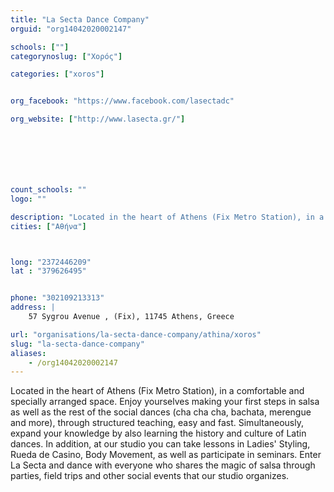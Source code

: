 ```yaml
---
title: "La Secta Dance Company"
orguid: "org14042020002147"

schools: [""]
categorynoslug: ["Χορός"]

categories: ["xoros"]


org_facebook: "https://www.facebook.com/lasectadc"

org_website: ["http://www.lasecta.gr/"]







count_schools: ""
logo: ""

description: "Located in the heart of Athens (Fix Metro Station), in a comfortable and specially arranged space. Enjoy yourselves making your first steps in salsa as well as the rest of the social dances (cha cha cha, bachata, merengue and more), through structured teaching, easy and fast. Simultaneously, expand your knowledge by also learning the history and culture of Latin dances. In addition, at our studio you can take lessons in Ladies&#39; Styling, Rueda de Casino, Body Movement, as well as participate in seminars. Enter La Secta and dance with everyone who shares the magic of salsa through parties, field trips and other social events that our studio organizes."
cities: ["Αθήνα"]



long: "2372446209"
lat : "379626495"


phone: "302109213313"
address: |
    57 Sygrou Avenue , (Fix), 11745 Athens, Greece

url: "organisations/la-secta-dance-company/athina/xoros"
slug: "la-secta-dance-company"
aliases:
    - /org14042020002147
---
```


Located in the heart of Athens (Fix Metro Station), in a comfortable and specially arranged space. Enjoy yourselves making your first steps in salsa as well as the rest of the social dances (cha cha cha, bachata, merengue and more), through structured teaching, easy and fast. Simultaneously, expand your knowledge by also learning the history and culture of Latin dances. In addition, at our studio you can take lessons in Ladies&#39; Styling, Rueda de Casino, Body Movement, as well as participate in seminars. Enter La Secta and dance with everyone who shares the magic of salsa through parties, field trips and other social events that our studio organizes.
